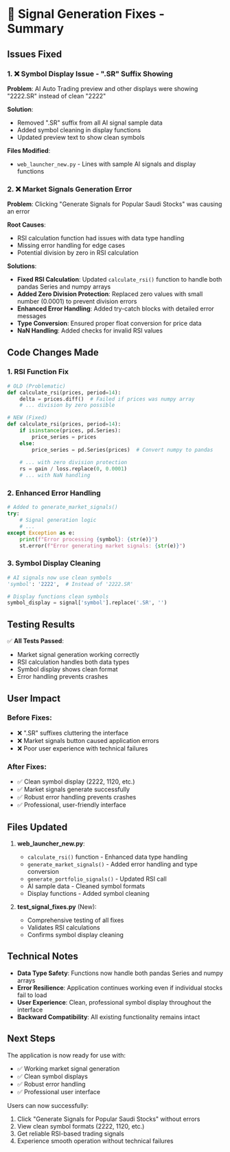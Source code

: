 # 🔧 Signal Generation Fixes - Summary

## Issues Fixed

### 1. ❌ **Symbol Display Issue** - ".SR" Suffix Showing
**Problem**: AI Auto Trading preview and other displays were showing "2222.SR" instead of clean "2222"

**Solution**: 
- Removed ".SR" suffix from all AI signal sample data
- Added symbol cleaning in display functions
- Updated preview text to show clean symbols

**Files Modified**:
- `web_launcher_new.py` - Lines with sample AI signals and display functions

### 2. ❌ **Market Signals Generation Error**
**Problem**: Clicking "Generate Signals for Popular Saudi Stocks" was causing an error

**Root Causes**:
- RSI calculation function had issues with data type handling
- Missing error handling for edge cases
- Potential division by zero in RSI calculation

**Solutions**:
- **Fixed RSI Calculation**: Updated `calculate_rsi()` function to handle both pandas Series and numpy arrays
- **Added Zero Division Protection**: Replaced zero values with small number (0.0001) to prevent division errors
- **Enhanced Error Handling**: Added try-catch blocks with detailed error messages
- **Type Conversion**: Ensured proper float conversion for price data
- **NaN Handling**: Added checks for invalid RSI values

## Code Changes Made

### 1. RSI Function Fix
```python
# OLD (Problematic)
def calculate_rsi(prices, period=14):
    delta = prices.diff()  # Failed if prices was numpy array
    # ... division by zero possible

# NEW (Fixed)
def calculate_rsi(prices, period=14):
    if isinstance(prices, pd.Series):
        price_series = prices
    else:
        price_series = pd.Series(prices)  # Convert numpy to pandas
    
    # ... with zero division protection
    rs = gain / loss.replace(0, 0.0001)
    # ... with NaN handling
```

### 2. Enhanced Error Handling
```python
# Added to generate_market_signals()
try:
    # Signal generation logic
    # ...
except Exception as e:
    print(f"Error processing {symbol}: {str(e)}")
    st.error(f"Error generating market signals: {str(e)}")
```

### 3. Symbol Display Cleaning
```python
# AI signals now use clean symbols
'symbol': '2222',  # Instead of '2222.SR'

# Display functions clean symbols
symbol_display = signal['symbol'].replace('.SR', '')
```

## Testing Results

✅ **All Tests Passed**:
- Market signal generation working correctly
- RSI calculation handles both data types
- Symbol display shows clean format
- Error handling prevents crashes

## User Impact

### Before Fixes:
- ❌ ".SR" suffixes cluttering the interface
- ❌ Market signals button caused application errors
- ❌ Poor user experience with technical failures

### After Fixes:
- ✅ Clean symbol display (2222, 1120, etc.)
- ✅ Market signals generate successfully
- ✅ Robust error handling prevents crashes
- ✅ Professional, user-friendly interface

## Files Updated

1. **web_launcher_new.py**:
   - `calculate_rsi()` function - Enhanced data type handling
   - `generate_market_signals()` - Added error handling and type conversion
   - `generate_portfolio_signals()` - Updated RSI call
   - AI sample data - Cleaned symbol formats
   - Display functions - Added symbol cleaning

2. **test_signal_fixes.py** (New):
   - Comprehensive testing of all fixes
   - Validates RSI calculations
   - Confirms symbol display cleaning

## Technical Notes

- **Data Type Safety**: Functions now handle both pandas Series and numpy arrays
- **Error Resilience**: Application continues working even if individual stocks fail to load
- **User Experience**: Clean, professional symbol display throughout the interface
- **Backward Compatibility**: All existing functionality remains intact

## Next Steps

The application is now ready for use with:
- ✅ Working market signal generation
- ✅ Clean symbol displays
- ✅ Robust error handling
- ✅ Professional user interface

Users can now successfully:
1. Click "Generate Signals for Popular Saudi Stocks" without errors
2. View clean symbol formats (2222, 1120, etc.)
3. Get reliable RSI-based trading signals
4. Experience smooth operation without technical failures
